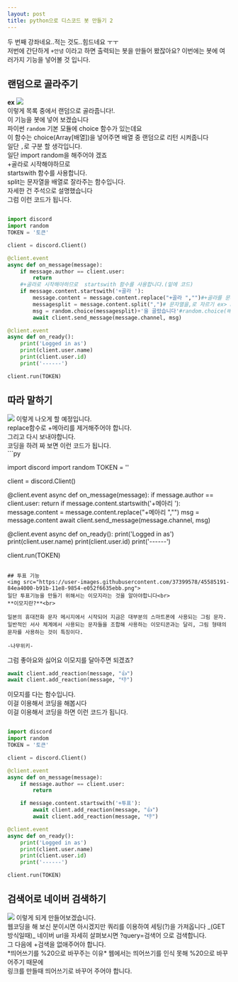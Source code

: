 ```yaml
---
layout: post
title: python으로 디스코드 봇 만들기 2
---
```


두 번째 강좌네요..적는 것도..힘드네요 ㅜㅜ<br>
저번에 간단하게 `+안녕` 이라고 하면 출력되는 봇을 만들어 봤잖아요?
이번에는 봇에 여러가지 기능을 넣어볼 것 입니다.

## 랜덤으로 골라주기
__ex__ <img src="https://user-images.githubusercontent.com/37399578/45584877-18207700-b916-11e8-9933-d7cbcfa31540.png">
<br>
이렇게 목록 중에서 랜덤으로 골라줍니다!.<br>
이 기능을 봇에 넣어 보겠습니다<br>
파이썬 `random` 기본 모듈에 choice 함수가 있는데요<br>
이 함수는 choice(Array[배열])을 넣어주면 배열 중 랜덤으로 리턴 시켜줍니다<br>
일단 `,`로 구분 할 생각입니다.<br>
일단 import random을 해주어야 겠죠<br>
+골라로 시작해야하므로 <br>
startswith 함수를 사용합니다.<br>
split는 문자열을 배열로 잘라주는 함수입니다.<br>
자세한 건 주석으로 설명했습니다<br>
그럼 이런 코드가 됩니다.
```py

import discord
import random
TOKEN = '토큰' 

client = discord.Client()

@client.event
async def on_message(message):
    if message.author == client.user:
        return
    #+골라로 시작해야하므로  startswith 함수를 사용합니다.(밑에 코드)
    if message.content.startswith('+골라 '):
        message.content = message.content.replace("+골라 ","")#+골라를 문자열에서 제거
        messagesplit = message.content.split(",")# 문자열을,로 자르기 ex> hello,bullt =>['hello',bullt]
        msg = random.choice(messagesplit)+'을 골랐습니다'#random.choice(배열)>배열 중 랜덤으로 뽑음
        await client.send_message(message.channel, msg)

@client.event
async def on_ready():
    print('Logged in as')
    print(client.user.name)
    print(client.user.id)
    print('------')

client.run(TOKEN)
```
## 따라 말하기
<img src="https://user-images.githubusercontent.com/37399578/45585109-eb6e5e80-b919-11e8-86f3-7f81cfde55c5.png">
이렇게 나오게 할 예정입니다.<br>
replace함수로 +메아리를 제거해주어야 합니다.<br>
그리고 다시 보내야합니다.<br>
코딩을 하려 짜 보면 이런 코드가 됩니다.<br>
```py

import discord
import random
TOKEN = '' 

client = discord.Client()

@client.event
async def on_message(message):
    if message.author == client.user:
        return
    if message.content.startswith('+메아리 '):
        message.content = message.content.replace("+메아리 ","")
        msg = message.content
        await client.send_message(message.channel, msg)

@client.event
async def on_ready():
    print('Logged in as')
    print(client.user.name)
    print(client.user.id)
    print('------')

client.run(TOKEN)
```

## 투표 기능
<img src="https://user-images.githubusercontent.com/37399578/45585191-84ea4000-b91b-11e8-9854-e052f6635ebb.png">
일단 투표기능을 만들기 위해서는 이모지라는 것을 알아야합니다<br>
**이모지란?**<br>

일본의 휴대전화 문자 메시지에서 시작되어 지금은 대부분의 스마트폰에 사용되는 그림 문자. 일반적인 서사 체계에서 사용되는 문자들을 조합해 사용하는 이모티콘과는 달리, 그림 형태의 문자를 사용하는 것이 특징이다.
                                                                                        -나무위키-
```
그럼 좋아요와 싫어요 이모지를 달아주면 되겠죠?<br>
```py
await client.add_reaction(message, "👍")
await client.add_reaction(message, "👎")
```
이모지를 다는 함수입니다.<br>
이걸 이용해서 코딩을 해봅시다<br>
이걸 이용해서 코딩을 하면 이런 코드가 됩니다.
```py

import discord
import random
TOKEN = '토큰' 

client = discord.Client()

@client.event
async def on_message(message):
    if message.author == client.user:
        return

    if message.content.startswith('+투표'):
        await client.add_reaction(message, "👍")
        await client.add_reaction(message, "👎")

@client.event
async def on_ready():
    print('Logged in as')
    print(client.user.name)
    print(client.user.id)
    print('------')

client.run(TOKEN)
```
## 검색어로 네이버 검색하기
<img src="https://user-images.githubusercontent.com/37399578/45585249-718ba480-b91c-11e8-95d3-6da8a3937b14.png">
이렇게 되게 만들어보겠습니다.<br>
웹코딩을 해 보신 분이시면 아시겠지만 쿼리를 이용하여 세팅(?)을 가져옵니다 _(GET 방식일때)_
네이버 url을 자세히 살펴보시면 ?query=검색어 으로 검색합니다.<br>
그 다음에 +검색을 없애주어야 합니다.<br>
*띄어쓰기를 %20으로 바꾸주는 이유*
웹에서는 띄어쓰기를 인식 못해 %20으로 바꾸어주기 때문에<br>
링크를 만들때 띄어쓰기로 바꾸어 주어야 합니다.
